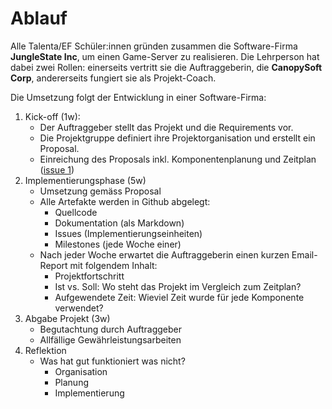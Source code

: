 # Ablauf

Alle Talenta/EF Schüler:innen gründen zusammen die Software-Firma **JungleState Inc**, um einen Game-Server zu realisieren. Die Lehrperson hat dabei zwei Rollen: einerseits vertritt sie die Auftraggeberin, die **CanopySoft Corp**, andererseits fungiert sie als Projekt-Coach.

Die Umsetzung folgt der Entwicklung in einer Software-Firma:
1. Kick-off (1w):
   * Der Auftraggeber stellt das Projekt und die Requirements vor.
   * Die Projektgruppe definiert ihre Projektorganisation und erstellt ein Proposal.
   * Einreichung des Proposals inkl. Komponentenplanung und Zeitplan ([issue 1](https://github.com/JungleState/ksr_junglestate/issues/1))
1. Implementierungsphase (5w)
   * Umsetzung gemäss Proposal
   * Alle Artefakte werden in Github abgelegt:
     * Quellcode
     * Dokumentation (als Markdown)
     * Issues (Implementierungseinheiten)
     * Milestones (jede Woche einer)
   * Nach jeder Woche erwartet die Auftraggeberin einen kurzen Email-Report mit folgendem Inhalt:
     * Projektfortschritt
     * Ist vs. Soll: Wo steht das Projekt im Vergleich zum Zeitplan?
     * Aufgewendete Zeit: Wieviel Zeit wurde für jede Komponente verwendet?
1. Abgabe Projekt (3w)
   * Begutachtung durch Auftraggeber
   * Allfällige Gewährleistungsarbeiten
1. Reflektion
   * Was hat gut funktioniert was nicht?
     * Organisation
     * Planung
     * Implementierung
